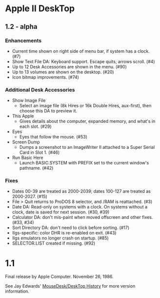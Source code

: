 # Apple II DeskTop

## 1.2 - alpha

### Enhancements

* Current time shown on right side of menu bar, if system has a clock. (#7)
* Show Text File DA: Keyboard support. Escape quits, arrows scroll. (#4)
* Up to 12 Desk Accessories are shown in the menu. (#90)
* Up to 13 volumes are shown on the desktop. (#20)
* Icon bitmap improvements. (#74)

### Additional Desk Accessories

* Show Image File
  * Select an image file (8k Hires or 16k Double Hires, aux-first), then choose this DA to preview it.
* This Apple
  * Gives details about the computer, expanded memory, and what's in each slot. (#29)
* Eyes
  * Eyes that follow the mouse. (#53)
* Screen Dump
  * Dumps a screenshot to an ImageWriter II attached to a Super Serial Card in Slot 1. (#46)
* Run Basic Here
  * Launch BASIC.SYSTEM with PREFIX set to the current window's pathname. (#42)

### Fixes

* Dates 00-39 are treated as 2000-2039; dates 100-127 are treated as 2000-2027. (#15)
* File > Quit returns to ProDOS 8 selector, and /RAM is reattached. (#3)
* Date DA: Read-only on systems with a clock. On systems without a clock, date is saved for next session. (#30, #39)
* Calculator DA: don't mis-paint when moved offscreen and other fixes. (#33, #34)
* Sort Directory DA: don't need to click before sorting. (#17)
* IIgs-specific: color DHR is re-enabled on exit. (#43)
* IIgs emulators no longer crash on startup. (#85)
* SELECTOR.LIST created if missing. (#92)

# 1.1

Final release by Apple Computer. November 26, 1986.

See Jay Edwards' [MouseDesk/DeskTop History](https://mirrors.apple2.org.za/ground.icaen.uiowa.edu/MiscInfo/Misc/mousedesk.info)
for more version information.
